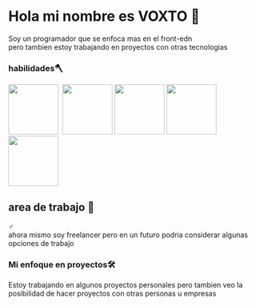### <h1>Hola mi nombre es VOXTO 👋</h1>

Soy un programador que se enfoca mas en el front-edn<br> pero tambien estoy trabajando en proyectos con otras tecnologias

<h3>habilidades🪓</h3>
<div>
<img src="https://upload.wikimedia.org/wikipedia/commons/6/6a/JavaScript-logo.png" width=100px height=100px style="display: inline-block">&nbsp;
<img src="https://cdn4.iconfinder.com/data/icons/social-media-logos-6/512/121-css3-512.png" width=100px height=100px style="display: inline-block">
<img src="https://cdn-icons-png.flaticon.com/512/732/732212.png" width=100px height=100px style="display: inline-block">
<img src="https://upload.wikimedia.org/wikipedia/commons/thumb/1/18/ISO_C%2B%2B_Logo.svg/1822px-ISO_C%2B%2B_Logo.svg.png" width=100px  style="display: inline-block">
<img src="https://git-scm.com/images/logos/downloads/Git-Icon-1788C.png" width=100px  style="display: inline-block">


</div>


<h2>area de trabajo 👷‍</h2>♂️<br>
ahora mismo soy freelancer pero en un futuro podria considerar algunas opciones de trabajo

<h3>Mi enfoque en proyectos🛠️</h3>
Estoy trabajando en algunos proyectos personales pero tambien veo la posibilidad de hacer proyectos con otras personas u empresas
<!--
**V0XTO/V0XTO** is a ✨ _special_ ✨ repository because its `README.md` (this file) appears on your GitHub profile.

Here are some ideas to get you started:

- 🔭 I’m currently working on ...
- 🌱 I’m currently learning ...
- 👯 I’m looking to collaborate on ...
- 🤔 I’m looking for help with ...
- 💬 Ask me about ...
- 📫 How to reach me: ...
- 😄 Pronouns: ...
- ⚡ Fun fact: ...
-->
